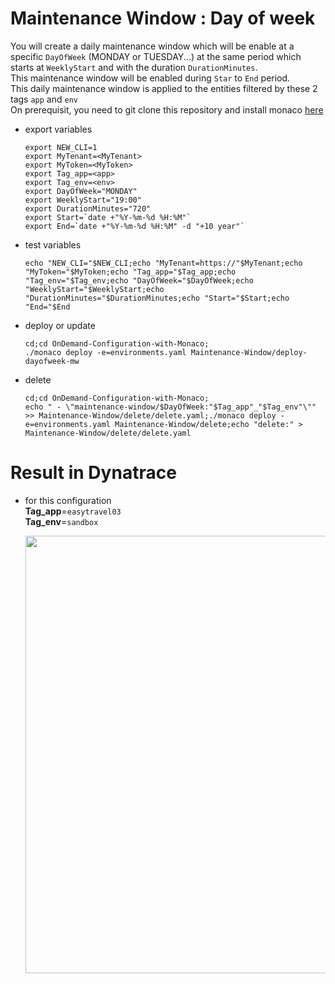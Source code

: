 # Maintenance Window : Day of week

You will create a daily maintenance window which will be enable at a specific `DayOfWeek` (MONDAY or TUESDAY...) at the same period which starts at `WeeklyStart` and with the duration `DurationMinutes`.   
This maintenance window  will be enabled during `Star` to `End` period.  
This daily maintenance window is applied to the entities filtered by these 2 tags `app` and `env`    
On prerequisit, you need to git clone this repository and install monaco [here](https://github.com/JLLormeau/OnDemand-Configuration-with-Monaco#ondemand-configuration-with-monaco)
 
- export variables

      export NEW_CLI=1
      export MyTenant=<MyTenant>
      export MyToken=<MyToken>
      export Tag_app=<app>
      export Tag_env=<env>
      export DayOfWeek="MONDAY"
      export WeeklyStart="19:00"
      export DurationMinutes="720"
      export Start=`date +"%Y-%m-%d %H:%M"`
      export End=`date +"%Y-%m-%d %H:%M" -d "+10 year"`
      
- test variables

      echo "NEW_CLI="$NEW_CLI;echo "MyTenant=https://"$MyTenant;echo "MyToken="$MyToken;echo "Tag_app="$Tag_app;echo "Tag_env="$Tag_env;echo "DayOfWeek="$DayOfWeek;echo "WeeklyStart="$WeeklyStart;echo "DurationMinutes="$DurationMinutes;echo "Start="$Start;echo "End="$End
     
- deploy or update

      cd;cd OnDemand-Configuration-with-Monaco;
      ./monaco deploy -e=environments.yaml Maintenance-Window/deploy-dayofweek-mw
      
- delete

      cd;cd OnDemand-Configuration-with-Monaco;
      echo " - \"maintenance-window/$DayOfWeek:"$Tag_app"_"$Tag_env"\"" >> Maintenance-Window/delete/delete.yaml;./monaco deploy -e=environments.yaml Maintenance-Window/delete;echo "delete:" > Maintenance-Window/delete/delete.yaml


# Result in Dynatrace 
- for this configuration  
       **Tag_app**=`easytravel03`  
       **Tag_env**=`sandbox`  
   
   <img src="https://user-images.githubusercontent.com/40337213/119018045-f23bb200-b99b-11eb-8e7c-ae5f55bc7518.png" width="600" height="700">

